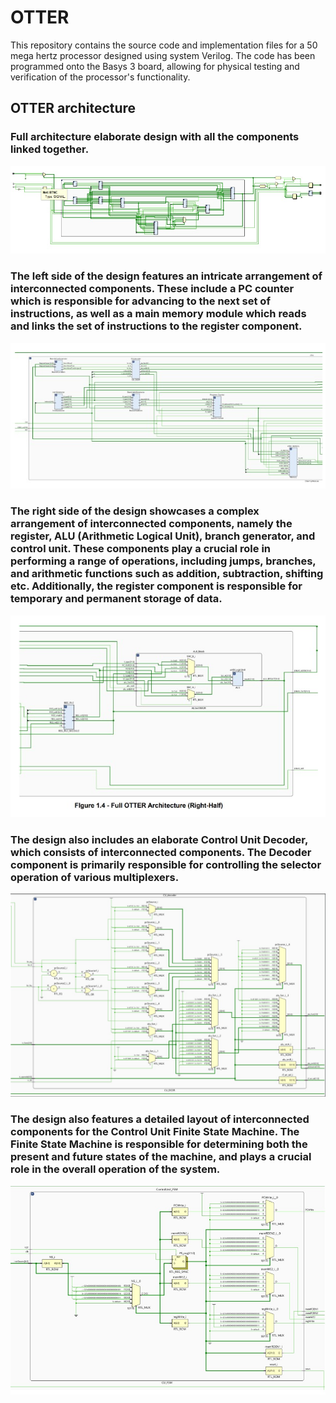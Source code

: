 # OTTER
This repository contains the source code and implementation files for a 50 mega hertz processor designed using system Verilog. The code has been programmed onto the Basys 3 board, allowing for physical testing and verification of the processor's functionality.

## OTTER architecture

### Full architecture elaborate design with all the components linked together.
![full architecture image with all the components linked together](otter-archi-files/OTTER-(full-architecture).png)

### The left side of the design features an intricate arrangement of interconnected components. These include a PC counter which is responsible for advancing to the next set of instructions, as well as a main memory module which reads and links the set of instructions to the register component.
![left half of the architecture image with components](otter-archi-files/OTTER-(left-half).png)

### The right side of the design showcases a complex arrangement of interconnected components, namely the register, ALU (Arithmetic Logical Unit), branch generator, and control unit. These components play a crucial role in performing a range of operations, including jumps, branches, and arithmetic functions such as addition, subtraction, shifting etc. Additionally, the register component is responsible for temporary and permanent storage of data.
![Right half of the architecture image with components](otter-archi-files/OTTER-(right-half).png)

### The design also includes an elaborate Control Unit Decoder, which consists of interconnected components. The Decoder component is primarily responsible for controlling the selector operation of various multiplexers. 
![Elaborate design of decoder with all the components](otter-archi-files/control-unit-Decoder.png)

### The design also features a detailed layout of interconnected components for the Control Unit Finite State Machine. The Finite State Machine is responsible for determining both the present and future states of the machine, and plays a crucial role in the overall operation of the system. 
![Elaborate design of FSM with all the components](otter-archi-files/control-unit-FSM.png)
